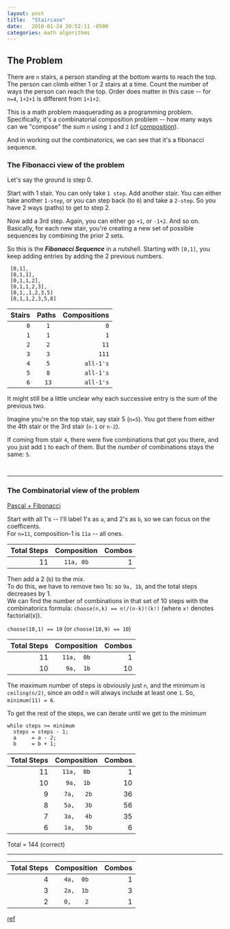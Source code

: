 ```yaml
---
layout: post
title:  "Staircase"
date:   2018-01-24 20:52:11 -0500
categories: math algorithms
---
```

## The Problem

There are `n` stairs, a person standing at the bottom wants to reach the top. The person can climb either 1 or 2 stairs at a time. Count the number of ways the person can reach the top. Order does matter in this case -- for `n=4`, `1+2+1` is different from `1+1+2`.

This is a math problem masquerading as a programming problem. Specifically, it's a combinatorial composition problem -- how many ways can we "compose" the sum `n` using `1` and `2` (cf [composition](http://mathworld.wolfram.com/Composition.html)).

And in working out the combinatorics, we can see that it's a fibonacci sequence.

### The Fibonacci view of the problem

Let's say the ground is step 0.

Start with 1 stair. You can only take `1 step`. Add another stair. You can either take another `1-step`, or you can step back (to `0`) and take a `2-step`. So you have 2 ways (paths) to get to step 2.

Now add a 3rd step. Again, you can either go `+1`, or `-1+2`. And so on. Basically, for each new stair, you're creating a new set of possible sequences by combining the prior 2 sets.

So this is the _**Fibonacci Sequence**_ in a nutshell. Starting with `[0,1]`, you keep adding entries by adding the 2 previous numbers.
```
 [0,1],
 [0,1,1],
 [0,1,1,2],
 [0,1,1,2,3],
 [0,1,,1,2,3,5]
 [0,1,1,2,3,5,8]
```

Stairs  | Paths  | Compositions
------: | :----: | ------:
`0`     | ` 1`    | `0`||
`1`     | ` 1`    | `1`||
`2`     | ` 2`    | `11` | | `2`
`3`     | ` 3`    | `111` | `21, 12`|
`4`     | ` 5`    | `all-1's` | `112, 121, 211` | `22`
`5`     | ` 8`    | `all-1's` | `1112, 1121, 1211, 2111,` <br> `221, 212, 122` |
`6`     | ` 13`    | `all-1's` | `mix of 1s and 2s` | `all-2's`

It might still be a little unclear why each successive entry is the sum of the previous two.

Imagine you're on the top stair, say stair 5 (`n=5`). You got there from either the 4th stair or the 3rd stair (`n-1` or `n-2`).

If coming from stair `4`, there were five combinations that got you there, and you just add `1` to each of them. But the *number* of combinations stays the same: `5`.

<script src="https://gist.github.com/tpatrickmcdermott/64416f41334c879bd6f2f730379c715c.js"></script>

<hr style="margin-top: 3em">

### The Combinatorial view of the problem

[Pascal + Fibonacci](https://www.goldennumber.net/pascals-triangle/)

Start with all 1's -- I'll label 1's as `a`, and 2's as `b`, so we can focus on the coefficents. <br>
For `n=11`, composition-1 is `11a` -- all ones.

Total Steps | Composition | Combos
----------: | :---------: | ------:
11          | `11a, 0b`       | 1

Then add a 2 (`b`) to the mix. <br>
To do this, we have to remove two 1s: so `9a, 1b`, and the total steps decreases by 1. <br>
We can find the number of combinations in that set of 10 steps with the combinatorics formula: `choose(n,k) == n!/(n-k)!(k!)` (where `x!` denotes factorial(x)).

`choose(10,1) == 10` (or `choose(10,9) == 10`)

Total Steps | Composition | Combos
----------: | :---------: | ------:
11          | `11a,  0b`  | 1
10          | ` 9a,  1b`  | 10

The maximum number of steps is obviously just `n`, and the minimum is `ceiling(n/2)`, since an odd `n` will always include at least one `1`. So,  `minimum(11) = 6`.

To get the rest of the steps, we can iterate until we get to the minimum
```
while steps >= minimum
  steps = steps - 1;
  a     = a - 2;
  b     = b + 1;
```

Total Steps | Composition | Combos
----------: | :---------: | ------:
11          | `11a,  0b`    |  1
10          | ` 9a,  1b`    | 10
9           | ` 7a,   2b`   | 36
8           | ` 5a,   3b`   | 56
7           | ` 3a,   4b`   | 35
6           | ` 1a,   5b`   |  6

Total = 144 (correct)

---

Total Steps | Composition | Combos
----------: | :---------: | ------:
4           | `4a,  0b`    |  1
3           | `2a,  1b`    |  3
2           | `0,    2`    |  1

<!-- ---

Total Steps | Composition | Combos
----------: | :---------: | ------:
6           | `6,  0`    |  1
5           | `4,  1`    |  5
4           | `2,  2`    |  6
3           | `0,  3`    |  1

---

stairs = 7 : steps = 21 (correct)

Total Steps | Composition | Combos
----------: | :---------: | ------:
7           | `7,  0`    |  1
6           | `5,  1`    |  6
5           | `3,  2`    |  10
4           | `1,  3`    |  4

--- -->

[ref](http://mathworld.wolfram.com/Composition.html)
